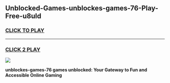 
## Unblocked-Games-unblockes-games-76-Play-Free-u8uld
<h3>
<a href="https://premium76.site?title=unblockes-games-76&ref=23A">CLICK TO PLAY</a></h3>
<hr>

<h3>
<a href="https://premium76.site?title=unblockes-games-76&ref=23A">CLICK 2 PLAY</a>
  
</h3>

<a href="https://premium76.site?title=unblockes-games-76&ref=23A"><img src="https://clearcache.store/games.png"></a>


**unblockes-games-76 games unblocked: Your Gateway to Fun and Accessible Online Gaming**

